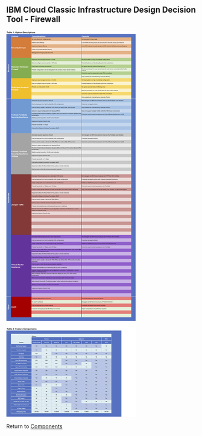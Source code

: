 ## IBM Cloud Classic Infrastructure Design Decision Tool - Firewall

![Options](/images/firewall.png)

Return to [Components](/README.md)
